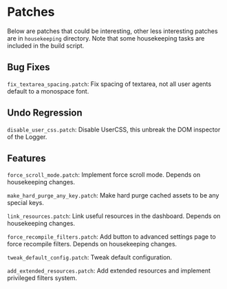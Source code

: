 # Patches

Below are patches that could be interesting, other less interesting patches
are in `housekeeping` directory. Note that some housekeeping tasks are
included in the build script.

## Bug Fixes

`fix_textarea_spacing.patch`: Fix spacing of textarea, not all user agents
default to a monospace font.

## Undo Regression

`disable_user_css.patch`: Disable UserCSS, this unbreak the DOM inspector of
the Logger.

## Features

`force_scroll_mode.patch`: Implement force scroll mode. Depends on housekeeping
changes.

`make_hard_purge_any_key.patch`: Make hard purge cached assets to be any
special keys.

`link_resources.patch`: Link useful resources in the dashboard. Depends on
housekeeping changes.

`force_recompile_filters.patch`: Add button to advanced settings page to force
recompile filters. Depends on housekeeping changes.

`tweak_default_config.patch`: Tweak default configuration.

`add_extended_resources.patch`: Add extended resources and implement privileged
filters system.

